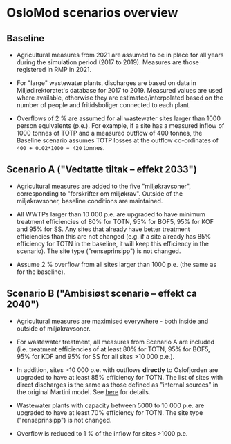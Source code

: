 # OsloMod scenarios overview

## Baseline

 * Agricultural measures from 2021 are assumed to be in place for all years during the simulation period (2017 to 2019). Measures are those registered in RMP in 2021.

 * For "large" wastewater plants, discharges are based on data in Miljødirektoratet's database for 2017 to 2019. Measured values are used where available, otherwise they are estimated/interpolated based on the number of people and fritidsboliger connected to each plant.

 * Overflows of 2 % are assumed for all wastewater sites larger than 1000 person equivalents (p.e.). For example, if a site has a measured inflow of 1000 tonnes of TOTP and a measured outflow of 400 tonnes, the Baseline scenario assumes TOTP losses at the outflow co-ordinates of `400 + 0.02*1000 = 420` tonnes.

## Scenario A ("Vedtatte tiltak – effekt 2033")

 * Agricultural measures are added to the five "miljøkravsoner", corresponding to "forskrifter om miljøkrav". Outside of the miljøkravsoner, baseline conditions are maintained.

 * All WWTPs larger than 10 000 p.e. are upgraded to have minimum treatment efficiencies of 80% for TOTN, 95% for BOF5, 95% for KOF and 95% for SS. Any sites that already have better treatment efficiencies than this are not changed (e.g. if a site already has 85% efficiency for TOTN in the baseline, it will keep this efficiency in the scenario). The site type ("renseprinsipp") is not changed.

 * Assume 2 % overflow from all sites larger than 1000 p.e. (the same as for the baseline).

## Scenario B ("Ambisiøst scenarie – effekt ca 2040")

 * Agricultural measures are maximised everywhere - both inside and outside of miljøkravsoner.

 * For wastewater treatment, all measures from Scenario A are included (i.e. treatment efficiencies of at least 80% for TOTN, 95% for BOF5, 95% for KOF and 95% for SS for all sites >10 000 p.e.).

 * In addition, sites >10 000 p.e. with outflows **directly** to Oslofjorden are upgraded to have at least 85% efficiency for TOTN. The list of sites with direct discharges is the same as those defined as "internal sources" in the original Martini model. See [here](https://github.com/NIVANorge/oslomod_phase3_teotil/blob/main/data/wwtp_direct_to_oslofjord.csv) for details.

 * Wastewater plants with capacity between 5000 to 10 000 p.e. are upgraded to have at least 70% efficiency for TOTN. The site type ("renseprinsipp") is not changed.

 * Overflow is reduced to 1 % of the inflow for sites >1000 p.e.